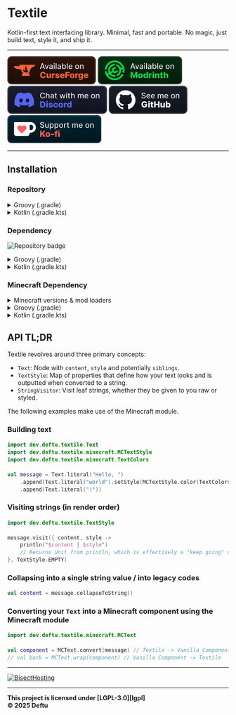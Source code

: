 # Textile

Kotlin-first text interfacing library. Minimal, fast and portable. No magic, just build text, style it, and ship it.

---

[![CurseForge Badge](https://raw.githubusercontent.com/intergrav/devins-badges/v2/assets/cozy/available/curseforge_64h.png)](https://www.curseforge.com/minecraft/mc-mods/textile)
[![Modrinth Badge](https://raw.githubusercontent.com/intergrav/devins-badges/v2/assets/cozy/available/modrinth_64h.png)](https://modrinth.com/mod/textile-lib)  
[![Discord Badge](https://raw.githubusercontent.com/intergrav/devins-badges/v2/assets/cozy/social/discord-singular_64h.png)](https://s.deftu.dev/discord)
[![GitHub Badge](https://raw.githubusercontent.com/intergrav/devins-badges/v2/assets/cozy/social/github-singular_64h.png)](https://github.com/Deftu/Textile)  
[![Ko-Fi Badge](https://raw.githubusercontent.com/intergrav/devins-badges/v2/assets/cozy/donate/kofi-singular_64h.png)](https://ko-fi.com/Deftu)

---

## Installation

### Repository


<details>
    <summary>Groovy (.gradle)</summary>

```gradle
maven {
    name = "Deftu Releases"
    url = "https://maven.deftu.dev/releases"
}
```
</details>

<details>
    <summary>Kotlin (.gradle.kts)</summary>

```kotlin
maven(url = "https://maven.deftu.dev/releases") {
    name = "Deftu Releases"
}
```
</details>

### Dependency

![Repository badge](https://maven.deftu.dev/api/badge/latest/releases/dev/deftu/textile?color=C33F3F&name=Textile)

<details>
    <summary>Groovy (.gradle)</summary>

```gradle
implementation "dev.deftu:textile:<version>"
```

</details>

<details>
    <summary>Kotlin (.gradle.kts)</summary>

```gradle
implementation("dev.deftu:textile:<version>")
```

</details>

### Minecraft Dependency

<details>
    <summary>Minecraft versions & mod loaders</summary>

- 1.21.9 NeoForge    (1.21.9-neoforge)
- 1.21.9 Fabric      (1.21.9-fabric)
- 1.21.8 NeoForge    (1.21.8-neoforge)
- 1.21.8 Fabric      (1.21.8-fabric)
- 1.21.7 NeoForge    (1.21.7-neoforge)
- 1.21.7 Fabric      (1.21.7-fabric)
- 1.21.6 NeoForge    (1.21.6-neoforge)
- 1.21.6 Fabric      (1.21.6-fabric)
- 1.21.5 NeoForge    (1.21.5-neoforge)
- 1.21.5 Fabric      (1.21.5-fabric)
- 1.21.4 NeoForge    (1.21.4-neoforge)
- 1.21.4 Fabric      (1.21.4-fabric)
- 1.21.1 NeoForge    (1.21.1-neoforge)
- 1.21.1 Fabric      (1.21.1-fabric)
- 1.20.6 NeoForge    (1.20.6-neoforge)
- 1.20.6 Fabric      (1.20.6-fabric)
- 1.20.4 NeoForge    (1.20.4-neoforge)
- 1.20.4 Forge       (1.20.4-forge)
- 1.20.4 Fabric      (1.20.4-fabric)
- 1.20.1 Forge       (1.20.1-forge)
- 1.20.1 Fabric      (1.20.1-fabric)
- 1.19.4 Forge       (1.19.4-forge)
- 1.19.4 Fabric      (1.19.4-fabric)
- 1.19.2 Forge       (1.19.2-forge)
- 1.19.2 Fabric      (1.19.2-fabric)
- 1.18.2 Forge       (1.18.2-forge)
- 1.18.2 Fabric      (1.18.2-fabric)
- 1.17.1 Forge       (1.17.1-forge)
- 1.17.1 Fabric      (1.17.1-fabric)
- 1.16.5 Forge       (1.16.5-forge)
- 1.16.5 Fabric      (1.16.5-fabric)
- 1.12.2 Forge       (1.12.2-forge)
- 1.12.2 Fabric      (1.12.2-fabric)
- 1.8.9  Forge       (1.8.9-forge)
- 1.8.9  Fabric      (1.8.9-fabric)

</details>

<details>
    <summary>Groovy (.gradle)</summary>

```gradle
// f.ex "dev.deftu:textile-1.19.4-fabric:1.0.0"
modImplementation "dev.deftu:textile-<minecraft.version>-<loader>:<version>"
```

</details>

<details>
    <summary>Kotlin (.gradle.kts)</summary>

```gradle
// f.ex "dev.deftu:textile-1.19.4-fabric:1.0.0"
modImplementation("dev.deftu:textile-<minecraft.version>-<loader>:<version>")
```

</details>

## API TL;DR

Textile revolves around three primary concepts:
- `Text`: Node with `content`, `style` and potentially `siblings`.
- `TextStyle`: Map of properties that define how your text looks and is outputted when converted to a string.
- `StringVisitor`: Visit leaf strings, whether they be given to you raw or styled.

The following examples make use of the Minecraft module.

### Building text

```kotlin
import dev.deftu.textile.Text
import dev.deftu.textile.minecraft.MCTextStyle
import dev.deftu.textile.minecraft.TextColors

val message = Text.literal("Hello, ")
    .append(Text.literal("world").setStyle(MCTextStyle.color(TextColors.RED).bold()))
    .append(Text.literal("!"))
```

### Visiting strings (in render order)

```kotlin
import dev.deftu.textile.TextStyle

message.visit({ content, style ->
    println("$content | $style")
    // Returns Unit from println, which is effectively a "keep going" signal
}, TextStyle.EMPTY)
```

### Collapsing into a single string value / into legacy codes

```kotlin
val content = message.collapseToString()
```

### Converting your `Text` into a Minecraft component using the Minecraft module

```kotlin
import dev.deftu.textile.minecraft.MCText

val component = MCText.convert(message) // Textile -> Vanilla Component
// val back = MCText.wrap(component) // Vanilla Component -> Textile
```

---

[![BisectHosting](https://www.bisecthosting.com/partners/custom-banners/8fb6621b-811a-473b-9087-c8c42b50e74c.png)](https://bisecthosting.com/deftu)

---

**This project is licensed under [LGPL-3.0][lgpl]**\
**&copy; 2025 Deftu**
